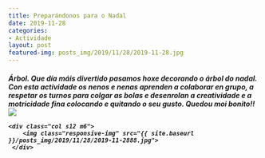 ```yaml
---
title: Preparándonos para o Nadal
date: 2019-11-28
categories:
- Actividade
layout: post
featured-img: posts_img/2019/11/28/2019-11-28.jpg
---
```

 <h5 class="center header text_h2">
Árbol.
 <!--more-->
 Que día máis divertido pasamos hoxe decorando o árbol do nadal. Con esta actividade os nenos e nenas aprenden a colaborar en grupo, a respetar os turnos para colgar as bolas e desenrolan a creatividade e a motricidade fina colocando e quitando o seu gusto.
 Quedou moi bonito!!


<div class="row">
    <div class="col s12 m6">
		<img class="responsive-img" src="{{ site.baseurl }}/posts_img/2019/11/28/2019-11-288.jpg">
	</div>
	 
	<div class="col s12 m6"> 
		<img class="responsive-img" src="{{ site.baseurl }}/posts_img/2019/11/28/2019-11-2888.jpg">	 
     </div>	 
</div>
	   
  
 
 
 

